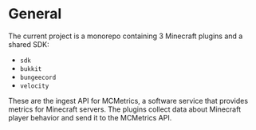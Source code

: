 # General

The current project is a monorepo containing 3 Minecraft plugins and a shared SDK:

- `sdk`
- `bukkit`
- `bungeecord`
- `velocity`

These are the ingest API for MCMetrics, a software service that provides metrics for Minecraft servers. The plugins collect data about Minecraft player behavior and send it to the MCMetrics API.
